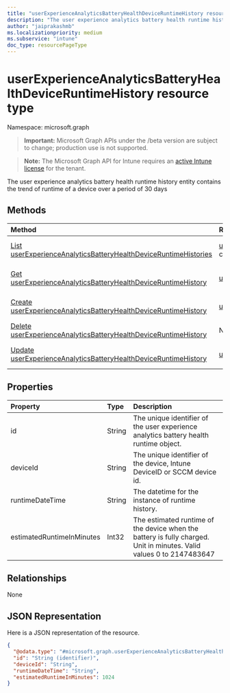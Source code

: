 ```yaml
---
title: "userExperienceAnalyticsBatteryHealthDeviceRuntimeHistory resource type"
description: "The user experience analytics battery health runtime history entity contains the trend of runtime of a device over a period of 30 days"
author: "jaiprakashmb"
ms.localizationpriority: medium
ms.subservice: "intune"
doc_type: resourcePageType
---
```


# userExperienceAnalyticsBatteryHealthDeviceRuntimeHistory resource type

Namespace: microsoft.graph

> **Important:** Microsoft Graph APIs under the /beta version are subject to change; production use is not supported.

> **Note:** The Microsoft Graph API for Intune requires an [active Intune license](https://go.microsoft.com/fwlink/?linkid=839381) for the tenant.

The user experience analytics battery health runtime history entity contains the trend of runtime of a device over a period of 30 days

## Methods
|Method|Return Type|Description|
|:---|:---|:---|
|[List userExperienceAnalyticsBatteryHealthDeviceRuntimeHistories](../api/intune-devices-userexperienceanalyticsbatteryhealthdeviceruntimehistory-list.md)|[userExperienceAnalyticsBatteryHealthDeviceRuntimeHistory](../resources/intune-devices-userexperienceanalyticsbatteryhealthdeviceruntimehistory.md) collection|List properties and relationships of the [userExperienceAnalyticsBatteryHealthDeviceRuntimeHistory](../resources/intune-devices-userexperienceanalyticsbatteryhealthdeviceruntimehistory.md) objects.|
|[Get userExperienceAnalyticsBatteryHealthDeviceRuntimeHistory](../api/intune-devices-userexperienceanalyticsbatteryhealthdeviceruntimehistory-get.md)|[userExperienceAnalyticsBatteryHealthDeviceRuntimeHistory](../resources/intune-devices-userexperienceanalyticsbatteryhealthdeviceruntimehistory.md)|Read properties and relationships of the [userExperienceAnalyticsBatteryHealthDeviceRuntimeHistory](../resources/intune-devices-userexperienceanalyticsbatteryhealthdeviceruntimehistory.md) object.|
|[Create userExperienceAnalyticsBatteryHealthDeviceRuntimeHistory](../api/intune-devices-userexperienceanalyticsbatteryhealthdeviceruntimehistory-create.md)|[userExperienceAnalyticsBatteryHealthDeviceRuntimeHistory](../resources/intune-devices-userexperienceanalyticsbatteryhealthdeviceruntimehistory.md)|Create a new [userExperienceAnalyticsBatteryHealthDeviceRuntimeHistory](../resources/intune-devices-userexperienceanalyticsbatteryhealthdeviceruntimehistory.md) object.|
|[Delete userExperienceAnalyticsBatteryHealthDeviceRuntimeHistory](../api/intune-devices-userexperienceanalyticsbatteryhealthdeviceruntimehistory-delete.md)|None|Deletes a [userExperienceAnalyticsBatteryHealthDeviceRuntimeHistory](../resources/intune-devices-userexperienceanalyticsbatteryhealthdeviceruntimehistory.md).|
|[Update userExperienceAnalyticsBatteryHealthDeviceRuntimeHistory](../api/intune-devices-userexperienceanalyticsbatteryhealthdeviceruntimehistory-update.md)|[userExperienceAnalyticsBatteryHealthDeviceRuntimeHistory](../resources/intune-devices-userexperienceanalyticsbatteryhealthdeviceruntimehistory.md)|Update the properties of a [userExperienceAnalyticsBatteryHealthDeviceRuntimeHistory](../resources/intune-devices-userexperienceanalyticsbatteryhealthdeviceruntimehistory.md) object.|

## Properties
|Property|Type|Description|
|:---|:---|:---|
|id|String|The unique identifier of the user experience analytics battery health runtime object.|
|deviceId|String|The unique identifier of the device, Intune DeviceID or SCCM device id.|
|runtimeDateTime|String|The datetime for the instance of runtime history.|
|estimatedRuntimeInMinutes|Int32|The estimated runtime of the device when the battery is fully charged. Unit in minutes. Valid values 0 to 2147483647|

## Relationships
None

## JSON Representation
Here is a JSON representation of the resource.
<!-- {
  "blockType": "resource",
  "keyProperty": "id",
  "@odata.type": "microsoft.graph.userExperienceAnalyticsBatteryHealthDeviceRuntimeHistory"
}
-->
``` json
{
  "@odata.type": "#microsoft.graph.userExperienceAnalyticsBatteryHealthDeviceRuntimeHistory",
  "id": "String (identifier)",
  "deviceId": "String",
  "runtimeDateTime": "String",
  "estimatedRuntimeInMinutes": 1024
}
```
